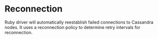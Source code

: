 # Reconnection

Ruby driver will automatically reestablish failed connections to Cassandra nodes. It uses a reconnection policy to determine retry intervals for reconnection.
